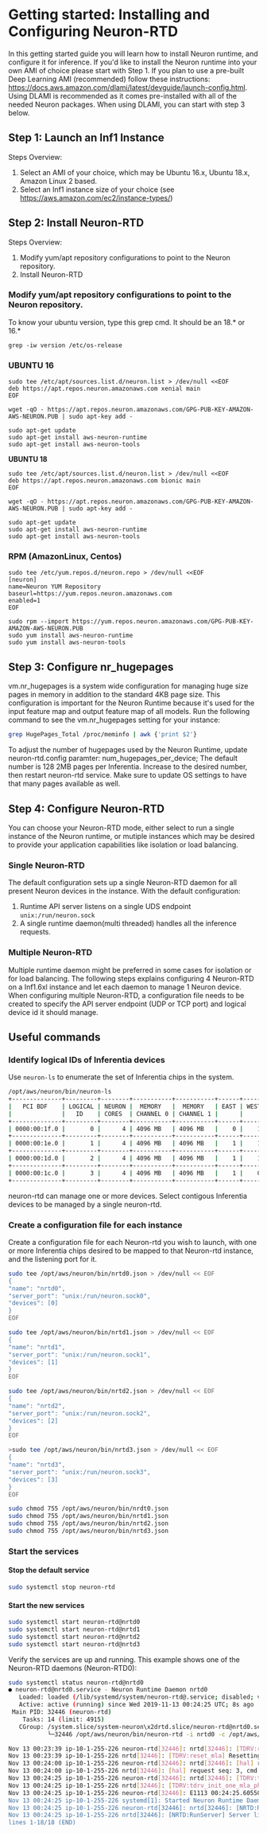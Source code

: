 # Getting started:  Installing and Configuring Neuron-RTD

In this getting started guide you will learn how to install Neuron runtime, and configure it for inference. If you'd like to install the Neuron runtime into your own AMI of choice please start with Step 1. If you plan to use a pre-built Deep Learning AMI (recommended) follow these instructions: https://docs.aws.amazon.com/dlami/latest/devguide/launch-config.html. Using DLAMI is recommended as it comes pre-installed with all of the needed Neuron packages. When using DLAMI, you can start with step 3 below.


## Step 1: Launch an Inf1 Instance

Steps Overview: 

1. Select an AMI of your choice, which may be Ubuntu 16.x, Ubuntu 18.x, Amazon Linux 2 based. 
2. Select an Inf1 instance size of your choice (see https://aws.amazon.com/ec2/instance-types/)

## Step 2: Install Neuron-RTD

Steps Overview:

1. Modify yum/apt repository configurations to point to the Neuron repository.
2. Install Neuron-RTD

### Modify yum/apt repository configurations to point to the Neuron repository.


To know your ubuntu version, type this grep cmd. It should be an 18.* or 16.*

```
grep -iw version /etc/os-release
```

### UBUNTU 16

```
sudo tee /etc/apt/sources.list.d/neuron.list > /dev/null <<EOF
deb https://apt.repos.neuron.amazonaws.com xenial main
EOF

wget -qO - https://apt.repos.neuron.amazonaws.com/GPG-PUB-KEY-AMAZON-AWS-NEURON.PUB | sudo apt-key add -
 
sudo apt-get update
sudo apt-get install aws-neuron-runtime
sudo apt-get install aws-neuron-tools
```

**UBUNTU 18**

```
sudo tee /etc/apt/sources.list.d/neuron.list > /dev/null <<EOF
deb https://apt.repos.neuron.amazonaws.com bionic main
EOF

wget -qO - https://apt.repos.neuron.amazonaws.com/GPG-PUB-KEY-AMAZON-AWS-NEURON.PUB | sudo apt-key add -
 
sudo apt-get update
sudo apt-get install aws-neuron-runtime
sudo apt-get install aws-neuron-tools
```

### RPM (AmazonLinux, Centos)

```
sudo tee /etc/yum.repos.d/neuron.repo > /dev/null <<EOF
[neuron]
name=Neuron YUM Repository
baseurl=https://yum.repos.neuron.amazonaws.com
enabled=1
EOF

sudo rpm --import https://yum.repos.neuron.amazonaws.com/GPG-PUB-KEY-AMAZON-AWS-NEURON.PUB
sudo yum install aws-neuron-runtime
sudo yum install aws-neuron-tools
```
## Step 3: Configure nr_hugepages

vm.nr_hugepages is a system wide configuration for managing huge size pages in memory in addition to the standard 4KB page size. This configuration is important for the Neuron Runtime because it's used for the input feature map and output feature map of all models. Run the following command to see the vm.nr_hugepages setting for your instance:

```bash
grep HugePages_Total /proc/meminfo | awk {'print $2'}
```

To adjust the number of hugepages used by the Neuron Runtime, update neuron-rtd.config paramter: num_hugepages_per_device; The default number is 128 2MB pages per Inferentia. Increase to the desired number, then restart neuron-rtd service. Make sure to update OS settings to have that many pages available as well.


## Step 4: Configure Neuron-RTD
You can choose your Neuron-RTD mode, either select to run a single instance of the Neuron runtime, or mutiple instances which may be desired to provide your application capabilities like isolation or load balancing.


### Single Neuron-RTD

The default configuration sets up a single Neuron-RTD daemon for all present Neuron devices in the instance.
With the default configuration:
1. Runtime API server listens on a single UDS endpoint `unix:/run/neuron.sock`
2. A single runtime daemon(multi threaded) handles all the inference requests.


### Multiple Neuron-RTD
Multiple runtime daemon might be preferred in some cases for isolation or for load balancing.
The following steps explains configuring 4 Neuron-RTD on a Inf1.6xl instance and let each daemon to manage 1 Neuron device.
When configuring multiple Neuron-RTD, a configuration file needs to be created to specify the API server endpoint (UDP or TCP port) and logical device id it should manage.


## Useful commands

### Identify logical IDs of Inferentia devices
Use `neuron-ls` to enumerate the set of Inferentia chips in the system.

```bash
/opt/aws/neuron/bin/neuron-ls
+--------------+---------+--------+-----------+-----------+------+------+
|   PCI BDF    | LOGICAL | NEURON |  MEMORY   |  MEMORY   | EAST | WEST |
|              |   ID    | CORES  | CHANNEL 0 | CHANNEL 1 |      |      |
+--------------+---------+--------+-----------+-----------+------+------+
| 0000:00:1f.0 |       0 |      4 | 4096 MB   | 4096 MB   |    0 |    1 |
+--------------+---------+--------+-----------+-----------+------+------+ 
| 0000:00:1e.0 |       1 |      4 | 4096 MB   | 4096 MB   |    1 |    1 |
+--------------+---------+--------+-----------+-----------+------+------+ 
| 0000:00:1d.0 |       2 |      4 | 4096 MB   | 4096 MB   |    1 |    1 |
+--------------+---------+--------+-----------+-----------+------+------+ 
| 0000:00:1c.0 |       3 |      4 | 4096 MB   | 4096 MB   |    1 |    0 |
+--------------+---------+--------+-----------+-----------+------+------+ 
```

neuron-rtd can manage one or more devices. Select contigous Inferentia devices to be managed by a single neuron-rtd. 


### Create a configuration file for each instance
Create a configuration file for each Neuron-rtd you wish to launch, with one or more Inferentia chips desired to be mapped to that Neuron-rtd instance, and the listening port for it.

```bash
sudo tee /opt/aws/neuron/bin/nrtd0.json > /dev/null << EOF
{
"name": "nrtd0",
"server_port": "unix:/run/neuron.sock0",
"devices": [0]
}
EOF

sudo tee /opt/aws/neuron/bin/nrtd1.json > /dev/null << EOF
{
"name": "nrtd1",
"server_port": "unix:/run/neuron.sock1",
"devices": [1]
}
EOF

sudo tee /opt/aws/neuron/bin/nrtd2.json > /dev/null << EOF
{
"name": "nrtd2",
"server_port": "unix:/run/neuron.sock2",
"devices": [2]
}
EOF

>sudo tee /opt/aws/neuron/bin/nrtd3.json > /dev/null << EOF
{
"name": "nrtd3",
"server_port": "unix:/run/neuron.sock3",
"devices": [3]
}
EOF

sudo chmod 755 /opt/aws/neuron/bin/nrdt0.json
sudo chmod 755 /opt/aws/neuron/bin/nrtd1.json
sudo chmod 755 /opt/aws/neuron/bin/nrtd2.json
sudo chmod 755 /opt/aws/neuron/bin/nrtd3.json
```


### Start the services
#### Stop the default service
```bash
sudo systemctl stop neuron-rtd
```

#### Start the new services
```bash
sudo systemctl start neuron-rtd@nrtd0
sudo systemctl start neuron-rtd@nrtd1
sudo systemctl start neuron-rtd@nrtd2
sudo systemctl start neuron-rtd@nrtd3
```

Verify the services are up and running. This example shows one of the Neuron-RTD daemons (Neuron-RTD0):

```bash
sudo systemctl status neuron-rtd@nrtd0
● neuron-rtd@nrtd0.service - Neuron Runtime Daemon nrtd0
   Loaded: loaded (/lib/systemd/system/neuron-rtd@.service; disabled; vendor preset: enabled)
   Active: active (running) since Wed 2019-11-13 00:24:25 UTC; 8s ago
 Main PID: 32446 (neuron-rtd)
    Tasks: 14 (limit: 4915)
   CGroup: /system.slice/system-neuron\x2drtd.slice/neuron-rtd@nrtd0.service
           └─32446 /opt/aws/neuron/bin/neuron-rtd -i nrtd0 -c /opt/aws/neuron/config/neuron-rtd.config

Nov 13 00:23:39 ip-10-1-255-226 neuron-rtd[32446]: nrtd[32446]: [TDRV:reset_mla] Resetting 0000:00:1f.0
Nov 13 00:23:39 ip-10-1-255-226 nrtd[32446]: [TDRV:reset_mla] Resetting 0000:00:1f.0
Nov 13 00:24:00 ip-10-1-255-226 neuron-rtd[32446]: nrtd[32446]: [hal] request seq: 3, cmd: 1 timed out
Nov 13 00:24:00 ip-10-1-255-226 nrtd[32446]: [hal] request seq: 3, cmd: 1 timed out
Nov 13 00:24:25 ip-10-1-255-226 neuron-rtd[32446]: nrtd[32446]: [TDRV:tdrv_init_one_mla_phase2] Initialized Inferentia: 0000:00:1f.0
Nov 13 00:24:25 ip-10-1-255-226 nrtd[32446]: [TDRV:tdrv_init_one_mla_phase2] Initialized Inferentia: 0000:00:1f.0
Nov 13 00:24:25 ip-10-1-255-226 neuron-rtd[32446]: E1113 00:24:25.605502817   32446 socket_utils_common_posix.cc:197] check for SO_REUSEPORT: {"created":"@1573604665.605493059","description":"SO_REUSEPORT unavailab
Nov 13 00:24:25 ip-10-1-255-226 systemd[1]: Started Neuron Runtime Daemon nrtd0.
Nov 13 00:24:25 ip-10-1-255-226 neuron-rtd[32446]: nrtd[32446]: [NRTD:RunServer] Server listening on unix:/run/neuron.sock0
Nov 13 00:24:25 ip-10-1-255-226 nrtd[32446]: [NRTD:RunServer] Server listening on unix:/run/neuron.sock0
lines 1-18/18 (END)
```


